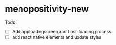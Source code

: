 # menopositivity-new

Todo:
- [ ] Add apploadingscreen and finsh loading process
- [ ] add react native elements and update styles